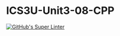 # ICS3U-Unit3-08-CPP

[![GitHub's Super Linter](https://github.com/trent-hodgins-01/ICS3U-Unit3-08-CPP//workflows/GitHub's%20Super%20Linter/badge.svg)](https://github.com/trent-hodgins-01/ICS3U-Unit3-08-CPP//actions)
